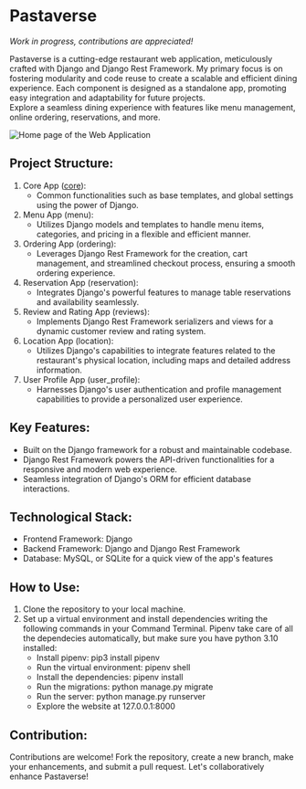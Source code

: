 # Pastaverse
*Work in progress, contributions are appreciated!*

Pastaverse is a cutting-edge restaurant web application, meticulously crafted with Django and Django Rest Framework. My primary focus is on fostering modularity and code reuse to create a scalable and efficient dining experience. Each component is designed as a standalone app, promoting easy integration and adaptability for future projects.  
Explore a seamless dining experience with features like menu management, online ordering, reservations, and more.  

![Home page of the Web Application](description_gifs/home_page.gif "Home page of the Web Application")
## Project Structure:
1. Core App ([core](core)):
    - Common functionalities such as base templates, and global settings using the power of Django.
2. Menu App (menu):
    - Utilizes Django models and templates to handle menu items, categories, and pricing in a flexible and efficient manner.
3. Ordering App (ordering):
    - Leverages Django Rest Framework for the creation, cart management, and streamlined checkout process, ensuring a smooth ordering experience.
5. Reservation App (reservation):
    - Integrates Django's powerful features to manage table reservations and availability seamlessly.
7. Review and Rating App (reviews):
    - Implements Django Rest Framework serializers and views for a dynamic customer review and rating system.
9. Location App (location):
    - Utilizes Django's capabilities to integrate features related to the restaurant's physical location, including maps and detailed address information.
11. User Profile App (user_profile):
    - Harnesses Django's user authentication and profile management capabilities to provide a personalized user experience.
## Key Features:
- Built on the Django framework for a robust and maintainable codebase.
- Django Rest Framework powers the API-driven functionalities for a responsive and modern web experience.
- Seamless integration of Django's ORM for efficient database interactions.
## Technological Stack:
- Frontend Framework: Django
- Backend Framework: Django and Django Rest Framework
- Database: MySQL, or SQLite for a quick view of the app's features
## How to Use:
1. Clone the repository to your local machine.
2. Set up a virtual environment and install dependencies writing the following commands in your Command Terminal. Pipenv take care of all the dependecies automatically, but make sure you have python 3.10 installed:
    - Install pipenv: pip3 install pipenv
    - Run the virtual environment: pipenv shell
    - Install the dependencies: pipenv install
    - Run the migrations: python manage.py migrate
    - Run the server: python manage.py runserver
    - Explore the website at 127.0.0.1:8000

## Contribution:
Contributions are welcome! Fork the repository, create a new branch, make your enhancements, and submit a pull request. Let's collaboratively enhance Pastaverse!
